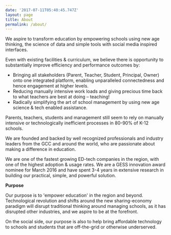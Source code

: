 ```yaml
---
date: '2017-07-11T05:40:45.747Z'
layout: page
title: About
permalink: /about/
---
```

We aspire to transform education by empowering schools using new age thinking, the science of data and simple tools with social media inspired interfaces.

Even with existing facilities & curriculum, we believe there is opportunity to substantially improve efficiency and performance outcomes by:

*   Bringing all stakeholders (Parent, Teacher, Student, Principal, Owner) onto one integrated platform, enabling unparalleled connectedness and hence engagement at higher levels.
*   Reducing manually intensive work loads and giving precious time back to what teachers are best at doing – teaching!
*   Radically simplifying the art of school management by using new age science & tech enabled assistance.

Parents, teachers, students and management still seem to rely on manually intensive or technologically inefficient processes in 80-90% of K-12 schools.

We are founded and backed by well recognized professionals and industry leaders from the GCC and around the world, who are passionate about making a difference in education.

We are one of the fastest growing ED-tech companies in the region, with one of the highest adoption & usage rates. We are a GESS innovation award nominee for March 2016 and have spent 3-4 years in extensive research in building our practical, simple, and powerful solution.

**Purpose**

Our purpose is to 'empower education' in the region and beyond. Technological revolution and shifts around the new sharing-economy paradigm will disrupt traditional thinking around managing schools, as it has disrupted other industries, and we aspire to be at the forefront.

On the social side, our purpose is also to help bring affordable technology to schools and students that are off-the-grid or otherwise underserved.